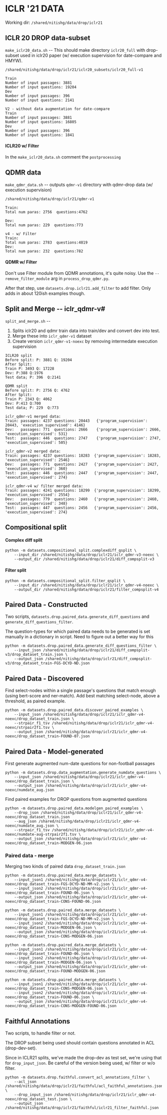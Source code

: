 # ICLR '21 DATA

Working dir: `/shared/nitishg/data/drop/iclr21`

## ICLR 20 DROP data-subset
`make_iclr20_data.sh` -- This should make directory `iclr20_full` with drop-subset used in iclr20 paper 
(w/ execution supervision for date-compare and HMYW).

```
/shared/nitishg/data/drop/iclr21/iclr20_subsets/iclr20_full-v1

Train
Number of input passages: 3881
Number of input questions: 19204
Dev
Number of input passages: 396
Number of input questions: 2141

V2 - without data augmentation for date-compare
Train
Number of input passages: 3881
Number of input questions: 16805
Dev
Number of input passages: 396
Number of input questions: 1841
``` 

#### ICLR20 w/ Filter
In the `make_iclr20_data.sh` comment the `postprocessing`


## QDMR data
`make_qdmr_data.sh` -- outputs `qdmr-v1` directory with qdmr-drop data (w/ execution supervision)

```
/shared/nitishg/data/drop/iclr21/qdmr-v1

Train:
Total num paras: 2756  questions:4762

Dev:
Total num paras: 229  questions:773

v4 - w/ Filter
Train:
Total num paras: 2783  questions:4819
Dev:
Total num paras: 232  questions:782
```

#### QDMR w/ Filter
Don't use Filter module from QDMR annotations, it's quite noisy. Use the `--remove_filter_module` arg in 
`process_drop_qdmr.py`.

After that step, use `datasets.drop.iclr21.add_filter` to add filter. Only adds in about 120ish examples though.

## Split and Merge -- iclr_qdmr-v#
`split_and_merge.sh` -- 
1. Splits iclr20 and qdmr train data into train/dev and convert dev into test.
2. Merge these into `iclr_qdmr-v1` dataset
3. Create version `iclr_qdmr-v1-noexc` by removing intermedate execution supervision

```
ICLR20 split
Before split: P: 3881 Q: 19204
After Split:
Train P: 3493 Q: 17228
Dev: P:388 Q:1976
Test data; P: 396  Q:2141

QDMR split
Before split: P: 2756 Q: 4762
After Split:
Train P: 2343 Q: 4062
Dev: P:413 Q:700
Test data; P: 229  Q:773

iclr_qdmr-v1 merged data:
Train: passages: 4237 questions: 20443   {'program_supervision': 20443, 'execution_supervised': 4146}
Dev:   passages: 771  questions: 2666    {'program_supervision': 2666, 'execution_supervised': 531}
Test:  passages: 446  questions: 2747    {'program_supervision': 2747, 'execution_supervised': 505}

iclr_qdmr-v2 merged data:
Train: passages: 4237 questions: 18283  {'program_supervision': 18283, 'execution_supervised': 2546}
Dev:   passages: 771  questions: 2427   {'program_supervision': 2427, 'execution_supervised': 360}
Test:  passages: 446  questions: 2447   {'program_supervision': 2447, 'execution_supervised': 274}

iclr_qdmr-v4 w/ filter merged data:
Train: passages: 4241 questions: 18299  {'program_supervision': 18299, 'execution_supervised': 2554}
Dev:   passages: 779  questions: 2460   {'program_supervision': 2460, 'execution_supervised': 348}
Test:  passages: 447  questions: 2456   {'program_supervision': 2456, 'execution_supervised': 274}
```

## Compositional split

#### Complex diff split
```
python -m datasets.compositional_split.complexdiff_qsplit \
    --input_dir /shared/nitishg/data/drop/iclr21/iclr_qdmr-v3-noexc \
    --output_dir /shared/nitishg/data/drop/iclr21/diff_compsplit-v3
```

#### Filter split
```
python -m datasets.compositional_split.filter_qsplit \
    --input_dir /shared/nitishg/data/drop/iclr21/iclr_qdmr-v4-noexc \
    --output_dir /shared/nitishg/data/drop/iclr21/filter_compsplit-v4
```


## Paired Data - Constructed
Two scripts, `datasets.drop.paired_data.generate_diff_questions` and `generate_diff_questions_filter`.

The question-types for which paired data needs to be generated is set manually in a dictionary in script.
Need to figure out a better way for this

```
python -m datasets.drop.paired_data.generate_diff_questions_filter \
    --input_json /shared/nitishg/data/drop/iclr21/diff_compsplit-v3/drop_dataset_train.json \
    --output_json /shared/nitishg/data/drop/iclr21/diff_compsplit-v3/drop_dataset_train-FGS-DCYD-ND.json
```

## Paired Data - Discovered
Find select-nodes within a single passage's questions that match enough (using bert-score and ner-match).
Add best matching select-node, above a threshold, as paired example. 

```
python -m datasets.drop.paired_data.discover_paired_examples \
    --input_json /shared/nitishg/data/drop/iclr21/iclr_qdmr-v4-noexc/drop_dataset_train.json \
    --strpair_f1_tsv /shared/nitishg/data/drop/iclr21/iclr_qdmr-v4-noexc/strpair2f1.tsv \
    --output_json /shared/nitishg/data/drop/iclr21/iclr_qdmr-v4-noexc/drop_dataset_train-FOUND-07.json
```

## Paired Data - Model-generated
First generate augmented num-date questions for non-football passages
```
python -m datasets.drop.data_augmentation.generate_numdate_questions \
    --input_json /shared/nitishg/data/drop/iclr21/iclr_qdmr-v4-noexc/drop_dataset_train.json \
    --output_json /shared/nitishg/data/drop/iclr21/iclr_qdmr-v4-noexc/numdate_aug.json
```

Find paired examples for DROP questions from augmented questions
```
python -m datasets.drop.paired_data.modelgen_paired_examples \
    --drop_json /shared/nitishg/data/drop/iclr21/iclr_qdmr-v4-noexc/drop_dataset_train.json 
    --aug_json /shared/nitishg/data/drop/iclr21/iclr_qdmr-v4-noexc/numdate_aug.json \
    --strpair_f1_tsv /shared/nitishg/data/drop/iclr21/iclr_qdmr-v4-noexc/numdate-aug-strpair2f1.tsv \
    --output_json /shared/nitishg/data/drop/iclr21/iclr_qdmr-v4-noexc/drop_dataset_train-MODGEN-06.json
```
 

### Paired data - merge
Merging two kinds of paired data `drop_dataset_train.json`
```
python -m datasets.drop.paired_data.merge_datasets \
    --input_json1 /shared/nitishg/data/drop/iclr21/iclr_qdmr-v4-noexc/drop_dataset_train-FGS-DCYD-ND-MM-v2.json \
    --input_json2 /shared/nitishg/data/drop/iclr21/iclr_qdmr-v4-noexc/drop_dataset_train-FOUND-06.json \
    --output_json /shared/nitishg/data/drop/iclr21/iclr_qdmr-v4-noexc/drop_dataset_train-CONS-FOUND-06.json

python -m datasets.drop.paired_data.merge_datasets \
    --input_json1 /shared/nitishg/data/drop/iclr21/iclr_qdmr-v4-noexc/drop_dataset_train-FGS-DCYD-ND-MM-v2.json \
    --input_json2 /shared/nitishg/data/drop/iclr21/iclr_qdmr-v4-noexc/drop_dataset_train-MODGEN-06.json \
    --output_json /shared/nitishg/data/drop/iclr21/iclr_qdmr-v4-noexc/drop_dataset_train-CONS-MODGEN-06.json

python -m datasets.drop.paired_data.merge_datasets \
    --input_json1 /shared/nitishg/data/drop/iclr21/iclr_qdmr-v4-noexc/drop_dataset_train-FOUND-06.json \
    --input_json2 /shared/nitishg/data/drop/iclr21/iclr_qdmr-v4-noexc/drop_dataset_train-MODGEN-06.json \
    --output_json /shared/nitishg/data/drop/iclr21/iclr_qdmr-v4-noexc/drop_dataset_train-FOUND-MODGEN-06.json

python -m datasets.drop.paired_data.merge_datasets \
    --input_json1 /shared/nitishg/data/drop/iclr21/iclr_qdmr-v4-noexc/drop_dataset_train-CONS-MODGEN-06.json \
    --input_json2 /shared/nitishg/data/drop/iclr21/iclr_qdmr-v4-noexc/drop_dataset_train-FOUND-06.json \
    --output_json /shared/nitishg/data/drop/iclr21/iclr_qdmr-v4-noexc/drop_dataset_train-CONS-MODGEN-FOUND-06.json
```


## Faithful Annotations
Two scripts, to handle filter or not. 

The DROP subset being used should contain questions annotated in ACL (drop-dev-set).

Since in ICLR21 splits, we've made the drop-dev as test set, we're using that for `drop_input_json`. 
Be careful of the version being used, w/ filter or w/o filter.
```
python -m datasets.drop.faithful.convert_acl_annotations_filter \
    --acl_json /shared/nitishg/data/drop/iclr21/faithful/acl_faithful_annotations.json \
    --drop_input_json /shared/nitishg/data/drop/iclr21/iclr_qdmr-v4-noexc/drop_dataset_test.json \
    --output_json /shared/nitishg/data/drop/iclr21/faithful/iclr21_filter_faithful.json
```
